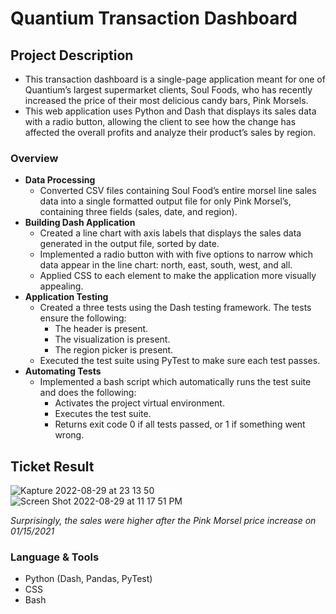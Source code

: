 # Quantium Transaction Dashboard

## **Project Description**
- This transaction dashboard is a single-page application meant for one of Quantium’s largest supermarket clients, Soul Foods, who has recently increased the price of their most delicious candy bars, Pink Morsels.
- This web application uses Python and Dash that displays its sales data with a radio button, allowing the client to see how the change has affected the overall profits and analyze their product’s sales by region.

### **Overview**

- **Data Processing**
  - Converted CSV files containing Soul Food’s entire morsel line sales data into a single formatted output file for only Pink Morsel’s, containing three fields (sales, date, and region).
- **Building Dash Application**
  - Created a line chart with axis labels that displays the sales data generated in the output file, sorted by date.
  - Implemented a radio button with with five options to narrow which data appear in the line chart: north, east, south, west, and all.
  - Applied CSS to each element to make the application more visually appealing.
- **Application Testing**
    - Created a three tests using the Dash testing framework. The tests ensure the following:
      - The header is present.
      - The visualization is present.
      - The region picker is present.
    - Executed the test suite using PyTest to make sure each test passes.
- **Automating Tests**
  - Implemented a bash script which automatically runs the test suite and does the following:
    - Activates the project virtual environment.
    - Executes the test suite.
    - Returns exit code 0 if all tests passed, or 1 if something went wrong.

## Ticket Result
![Kapture 2022-08-29 at 23 13 50](https://user-images.githubusercontent.com/94224903/187363392-509cf841-c2d1-42db-a468-249be0cd740c.gif)
![Screen Shot 2022-08-29 at 11 17 51 PM](https://user-images.githubusercontent.com/94224903/187377510-ea1dbc09-3f8d-4d77-9922-20b2ede6c1a4.jpg)

*Surprisingly, the sales were higher after the Pink Morsel price increase on 01/15/2021*

### Language **& Tools**

- Python (Dash, Pandas, PyTest)
- CSS
- Bash




